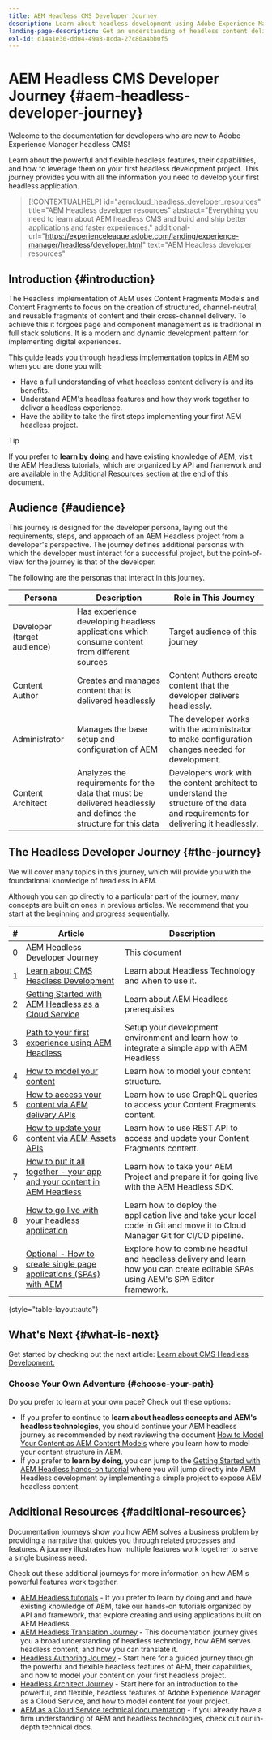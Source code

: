 ```yaml
---
title: AEM Headless CMS Developer Journey
description: Learn about headless development using Adobe Experience Manager (AEM) as a Headless CMS. Learn how to use features like Content Models, Content Fragments, and a GraphQL API to power headless content delivery.
landing-page-description: Get an understanding of headless content delivery and implementation. Learn more about developing your strategy within your business. 
exl-id: d14a1e30-dd04-49a8-8cda-27c80a4bb0f5
---
```

# AEM Headless CMS Developer Journey {#aem-headless-developer-journey}

Welcome to the documentation for developers who are new to Adobe Experience Manager headless CMS!

Learn about the powerful and flexible headless features, their capabilities, and how to leverage them on your first headless development project. This journey provides you with all the information you need to develop your first headless application.

>[!CONTEXTUALHELP]
>id="aemcloud_headless_developer_resources"
>title="AEM Headless developer resources"
>abstract="Everything you need to learn about AEM headless CMS and build and ship better applications and faster experiences."
>additional-url="https://experienceleague.adobe.com/landing/experience-manager/headless/developer.html" text="AEM Headless developer resources"

## Introduction {#introduction}

The Headless implementation of AEM uses Content Fragments Models and Content Fragments to focus on the creation of structured, channel-neutral, and reusable fragments of content and their cross-channel delivery. To achieve this it forgoes page and component management as is traditional in full stack solutions. It is a modern and dynamic development pattern for implementing digital experiences.

This guide leads you through headless implementation topics in AEM so when you are done you will:

* Have a full understanding of what headless content delivery is and its benefits.
* Understand AEM's headless features and how they work together to deliver a headless experience.
* Have the ability to take the first steps implementing your first AEM headless project.

>[!TIP]
>
> If you prefer to **learn by doing** and have existing knowledge of AEM, visit the AEM Headless tutorials, which are organized by API and framework and are available in the [Additional Resources section](#additional-resources) at the end of this document.

## Audience {#audience}

This journey is designed for the developer persona, laying out the requirements, steps, and approach of an AEM Headless project from a developer's perspective. The journey defines additional personas with which the developer must interact for a successful project, but the point-of-view for the journey is that of the developer.

The following are the personas that interact in this journey.

|Persona|Description|Role in This Journey|
|---|---|---|
|Developer (target audience)|Has experience developing headless applications which consume content from different sources|Target audience of this journey|
|Content Author|Creates and manages content that is delivered headlessly|Content Authors create content that the developer delivers headlessly.|
|Administrator|Manages the base setup and configuration of AEM|The developer works with the administrator to make configuration changes needed for development.|
|Content Architect|Analyzes the requirements for the data that must be delivered headlessly and defines the structure for this data|Developers work with the content architect to understand the structure of the data and requirements for delivering it headlessly.|

## The Headless Developer Journey {#the-journey}

We will cover many topics in this journey, which will provide you with the foundational knowledge of headless in AEM.

Although you can go directly to a particular part of the journey, many concepts are built on ones in previous articles. We recommend that you start at the beginning and progress sequentially.

|#|Article|Description|
|---|---|---|
|0|AEM Headless Developer Journey|This document|
|1|[Learn about CMS Headless Development](learn-about.md)|Learn about Headless Technology and when to use it.|
|2|[Getting Started with AEM Headless as a Cloud Service](getting-started.md)|Learn about AEM Headless prerequisites|
|3|[Path to your first experience using AEM Headless](path-to-first-experience.md)|Setup your development environment and learn how to integrate a simple app with AEM Headless|
|4|[How to model your content](model-your-content.md)|Learn how to model your content structure.|
|5|[How to access your content via AEM delivery APIs](access-your-content.md)|Learn how to use GraphQL queries to access your Content Fragments content.|
|6|[How to update your content via AEM Assets APIs](update-your-content.md)|Learn how to use REST API to access and update your Content Fragments content.|
|7|[How to put it all together - your app and your content in AEM Headless](put-it-all-together.md)|Learn how to take your AEM Project and prepare it for going live with the AEM Headless SDK.|
|8|[How to go live with your headless application](go-live.md)|Learn how to deploy the application live and take your local code in Git and move it to Cloud Manager Git for CI/CD pipeline.|
|9|[Optional - How to create single page applications (SPAs) with AEM](create-spa.md)|Explore how to combine headful and headless delivery and learn how you can create editable SPAs using AEM's SPA Editor framework.|

{style="table-layout:auto"}

## What's Next {#what-is-next}

Get started by checking out the next article: [Learn about CMS Headless Development.](learn-about.md)

### Choose Your Own Adventure {#choose-your-path}

Do you prefer to learn at your own pace? Check out these options:

* If you prefer to continue to **learn about headless concepts and AEM's headless technologies**, you should continue your AEM headless journey as recommended by next reviewing the document [How to Model Your Content as AEM Content Models](model-your-content.md) where you learn how to model your content structure in AEM.
* If you prefer to **learn by doing**, you can jump to the [Getting Started with AEM Headless hands-on tutorial](https://experienceleague.adobe.com/docs/experience-manager-learn/getting-started-with-aem-headless/graphql/multi-step/overview.html) where you will jump directly into AEM Headless development by implementing a simple project to expose AEM headless content.

## Additional Resources {#additional-resources}

Documentation journeys show you how AEM solves a business problem by providing a narrative that guides you through related processes and features. A journey illustrates how multiple features work together to serve a single business need.

Check out these additional journeys for more information on how AEM's powerful features work together.

* [AEM Headless tutorials](https://experienceleague.adobe.com/docs/experience-manager-learn/getting-started-with-aem-headless/overview.html) - If you prefer to learn by doing and and have existing knowledge of AEM, take our hands-on tutorials organized by API and framework, that explore creating and using applications built on AEM Headless.
* [AEM Headless Translation Journey](/help/journey-headless/translation/overview.md) - This documentation journey gives you a broad understanding of headless technology, how AEM serves headless content, and how you can translate it.
* [Headless Authoring Journey](/help/journey-headless/author/overview.md) - Start here for a guided journey through the powerful and flexible headless features of AEM, their capabilities, and how to model your content on your first headless project.
* [Headless Architect Journey](/help/journey-headless/architect/overview.md) - Start here for an introduction to the powerful, and flexible, headless features of Adobe Experience Manager as a Cloud Service, and how to model content for your project.
* [AEM as a Cloud Service technical documentation](https://experienceleague.adobe.com/docs/experience-manager-cloud-service.html) - If you already have a firm understanding of AEM and headless technologies, check out our in-depth technical docs.
